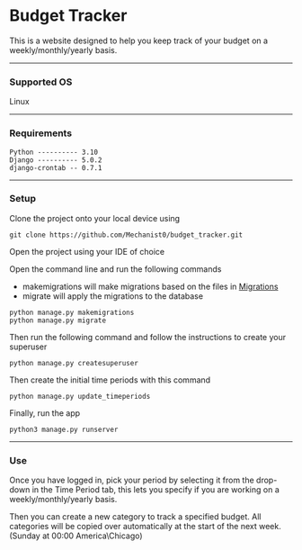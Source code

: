 # Budget Tracker
This is a website designed to help you keep track of your budget on a weekly/monthly/yearly basis.

---

### Supported OS
Linux

---

### Requirements
```
Python ---------- 3.10
Django ---------- 5.0.2
django-crontab -- 0.7.1
```
---

### Setup
Clone the project onto your local device using
```
git clone https://github.com/Mechanist0/budget_tracker.git
```

Open the project using your IDE of choice

Open the command line and run the following commands
- makemigrations will make migrations based on the files in [Migrations](https://github.com/Mechanist0/budget_tracker/tree/main/budget/migrations)
- migrate will apply the migrations to the database
```
python manage.py makemigrations
python manage.py migrate
```
Then run the following command and follow the instructions to create your superuser
```
python manage.py createsuperuser
```
Then create the initial time periods with this command
```
python manage.py update_timeperiods
```

Finally, run the app
```
python3 manage.py runserver
```
---
### Use
Once you have logged in, pick your period by selecting it from the drop-down in the Time Period tab, 
this lets you specify if you are working on a weekly/monthly/yearly basis.

Then you can create a new category to track a specified budget. 
All categories will be copied over automatically at the start of the next week. (Sunday at 00:00 America\Chicago)
